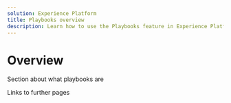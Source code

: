 ```yaml
---
solution: Experience Platform
title: Playbooks overview
description: Learn how to use the Playbooks feature in Experience Platform to get started with various use cases
---
```


# Overview

Section about what playbooks are

Links to further pages


